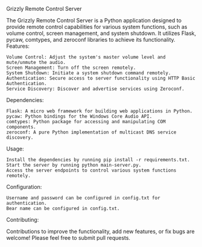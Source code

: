 Grizzly Remote Control Server

The Grizzly Remote Control Server is a Python application designed to provide remote control capabilities for various system functions, such as volume control, screen management, and system shutdown. It utilizes Flask, pycaw, comtypes, and zeroconf libraries to achieve its functionality.
Features:

    Volume Control: Adjust the system's master volume level and mute/unmute the audio.
    Screen Management: Turn off the screen remotely.
    System Shutdown: Initiate a system shutdown command remotely.
    Authentication: Secure access to server functionality using HTTP Basic Authentication.
    Service Discovery: Discover and advertise services using Zeroconf.

Dependencies:

    Flask: A micro web framework for building web applications in Python.
    pycaw: Python bindings for the Windows Core Audio API.
    comtypes: Python package for accessing and manipulating COM components.
    zeroconf: A pure Python implementation of multicast DNS service discovery.

Usage:

    Install the dependencies by running pip install -r requirements.txt.
    Start the server by running python main-server.py.
    Access the server endpoints to control various system functions remotely.

Configuration:

    Username and password can be configured in config.txt for authentication.
    Bear name can be configured in config.txt.

Contributing:

Contributions to improve the functionality, add new features, or fix bugs are welcome! Please feel free to submit pull requests.
